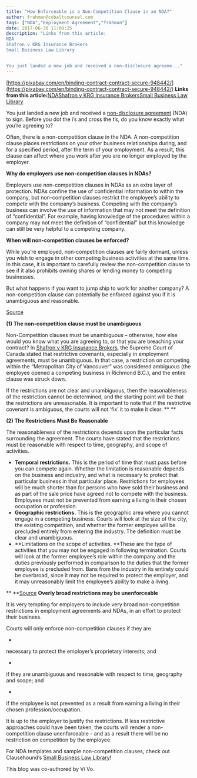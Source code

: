 ```yaml
---
title: "How Enforceable is a Non-Competition Clause in an NDA?"
author: frahman@cobaltcounsel.com
tags: ["NDA","Employment Agreement","frahman"]
date: 2017-06-30 11:00:25
description: "Links from this article:
NDA
Shafron v KRG Insurance Brokers
Small Business Law Library


You just landed a new job and received a non-disclosure agreeme..."
---
```


[https://pixabay.com/en/binding-contract-contract-secure-948442/](https://pixabay.com/en/binding-contract-contract-secure-948442/)
**Links from this article:**[NDA](http://clausehound.com/legal-contract/15656)[Shafron v KRG Insurance Brokers](https://scc-csc.lexum.com/scc-csc/scc-csc/en/item/7327/index.do)[Small Business Law Library](https://clausehound.com/small-business-law-library/)

You just landed a new job and received a [non-disclosure agreement](http://clausehound.com/legal-contract/15656) (NDA) to sign. Before you dot the i’s and cross the t’s, do you know exactly what you’re agreeing to?

Often, there is a non-competition clause in the NDA. A non-competition clause places restrictions on your other business relationships during, and for a specified period, after the term of your employment. As a result, this clause can affect where you work after you are no longer employed by the employer.

 

**Why do employers use non-competition clauses in NDAs?**

Employers use non-competition clauses in NDAs as an extra layer of protection. NDAs confine the use of confidential information to within the company, but non-competition clauses restrict the employee’s ability to compete with the company’s business. Competing with the company’s business can involve the use of information that may not meet the definition of “confidential”. For example, having knowledge of the procedures within a company may not meet the definition of “confidential” but this knowledge can still be very helpful to a competing company.

 

**When will non-competition clauses be enforced?**

While you’re employed, non-competition clauses are fairly dormant, unless you wish to engage in other competing business activities at the same time. In this case, it is important to carefully review the non-competition clause to see if it also prohibits owning shares or lending money to competing businesses.

But what happens if you want to jump ship to work for another company? A non-competition clause can potentially be enforced against you if it is unambiguous and reasonable.

[Source](https://pixabay.com/en/consent-ankreuzen-english-check-off-2052051/)

**(1) The non-competition clause must be unambiguous**

Non-Competition clauses must be unambiguous – otherwise, how else would you know what you are agreeing to, or that you are breaching your contract? In [Shafron v KRG Insurance Brokers](https://scc-csc.lexum.com/scc-csc/scc-csc/en/item/7327/index.do), the Supreme Court of Canada stated that restrictive covenants, especially in employment agreements, must be unambiguous. In that case, a restriction on competing within the “Metropolitan City of Vancouver” was considered ambiguous (the employee opened a competing business in Richmond B.C.), and the entire clause was struck down.

If the restrictions are not clear and unambiguous, then the reasonableness of the restriction cannot be determined, and the starting point will be that the restrictions are unreasonable. It is important to note that if the restrictive covenant is ambiguous, the courts will not ‘fix’ it to make it clear. ** **

**(2) The Restrictions Must Be Reasonable**

The reasonableness of the restrictions depends upon the particular facts surrounding the agreement. The courts have stated that the restrictions must be reasonable with respect to time, geography, and scope of activities.

- **Temporal restrictions.** This is the period of time that must pass before you can compete again. Whether the limitation is reasonable depends on the business and industry, and what is necessary to protect that particular business in that particular place. Restrictions for employees will be much shorter than for persons who have sold their business and as part of the sale price have agreed not to compete with the business. Employees must not be prevented from earning a living in their chosen occupation or profession.
- **Geographic restrictions.** This is the geographic area where you cannot engage in a competing business. Courts will look at the size of the city, the existing competition, and whether the former employee will be precluded entirely from entering the industry. The definition must be clear and unambiguous.
- **Limitations on the scope of activities. **These are the type of activities that you may not be engaged in following termination. Courts will look at the former employee’s role within the company and the duties previously performed in comparison to the duties that the former employee is precluded from. Bans from the industry in its entirety could be overbroad, since it may not be required to protect the employer, and it may unreasonably limit the employee’s ability to make a living.

** **[Source](https://pixabay.com/en/censorship-limitations-610101/)
**Overly broad restrictions may be unenforceable**

It is very tempting for employers to include very broad non-competition restrictions in employment agreements and NDAs, in an effort to protect their business.

Courts will only enforce non-competition clauses if they are

- 
necessary to protect the employer’s proprietary interests; and

- 
if they are unambiguous and reasonable with respect to time, geography and scope; and

- 
if the employee is not prevented as a result from earning a living in their chosen profession/occupation.

It is up to the employer to justify the restrictions. If less restrictive approaches could have been taken, the courts will render a non-competition clause unenforceable - and as a result there will be no restriction on competition by the employee.

 

For NDA templates and sample non-competition clauses, check out Clausehound’s [Small Business Law Library](https://clausehound.com/small-business-law-library/)!

 

This blog was co-authored by Vi Vo.